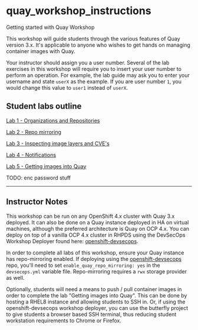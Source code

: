 # quay_workshop_instructions
Getting started with Quay Workshop

This workshop will guide students through the various features of Quay version 3.x. It's applicable to anyone who wishes to get hands on managing container images with Quay.

Your instructor should assign you a user number. Several of the lab exercises in this workshop will require you to insert your user number to perform an operation. For example, the lab guide may ask you to enter your username and state `userX` as the example. If you are user number `1`, you would change this value to `user1` instead of `userX`.

## Student labs outline
[Lab 1 - Organizations and Repositories](https://github.com/mbach04/quay_workshop_instructions/blob/master/lab1.md)

[Lab 2 - Repo mirroring](https://github.com/mbach04/quay_workshop_instructions/blob/master/lab3.md)

[Lab 3 - Inspecting image layers and CVE's](https://github.com/mbach04/quay_workshop_instructions/blob/master/lab4.md)

[Lab 4 - Notifications](https://github.com/mbach04/quay_workshop_instructions/blob/master/lab5.md)

[Lab 5 - Getting images into Quay](https://github.com/mbach04/quay_workshop_instructions/blob/master/lab6.md)

TODO: enc password stuff
___

## Instructor Notes
This workshop can be run on any OpenShift 4.x cluster with Quay 3.x deployed. It can also be done on a Quay instance deployed in HA on virtual machines, although the preferred architecture is Quay on OCP 4.x. You can deploy on top of a vanilla OCP 4.x cluster in RHPDS using the DevSecOps Workshop Deployer found here: [openshift-devsecops](https://github.com/jharmison-redhat/openshift-devsecops).

In order to complete all labs of this workshop, ensure your Quay instance has repo-mirroring enabled. If deploying using the [openshift-devsecops](https://github.com/jharmison-redhat/openshift-devsecops) repo, you'll need to set `enable_quay_repo_mirroring: yes` in the `devsecops.yml` variable file. Repo-mirroring requires a `rwx` storage provider as well.

Optionally, students will need a means to push / pull container images in order to complete the lab "Getting images into Quay". This can be done by hosting a RHEL8 instance and allowing students to SSH in. Or, if using the openshift-devsecops workshop deployer, you can use the butterfly project to give students a browser based SSH terminal, thus reducing student workstation requirements to Chrome or Firefox.